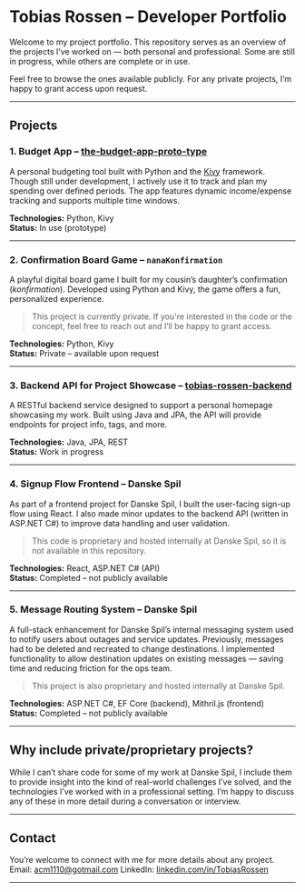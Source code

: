
# Tobias Rossen – Developer Portfolio

Welcome to my project portfolio. This repository serves as an overview of the projects I’ve worked on — both personal and professional. Some are still in progress, while others are complete or in use.

Feel free to browse the ones available publicly. For any private projects, I’m happy to grant access upon request.

---

## Projects

### 1. Budget App – [the-budget-app-proto-type](https://github.com/YOUR_USERNAME/the-budget-app-proto-type)
A personal budgeting tool built with Python and the [Kivy](https://kivy.org/#home) framework. Though still under development, I actively use it to track and plan my spending over defined periods. The app features dynamic income/expense tracking and supports multiple time windows.

**Technologies:** Python, Kivy  
**Status:** In use (prototype)

---

### 2. Confirmation Board Game – `nanaKonfirmation`
A playful digital board game I built for my cousin’s daughter’s confirmation (*konfirmation*). Developed using Python and Kivy, the game offers a fun, personalized experience.

> This project is currently private. If you're interested in the code or the concept, feel free to reach out and I’ll be happy to grant access.

**Technologies:** Python, Kivy  
**Status:** Private – available upon request

---

### 3. Backend API for Project Showcase – [tobias-rossen-backend](https://github.com/YOUR_USERNAME/tobias-rossen-backend)
A RESTful backend service designed to support a personal homepage showcasing my work. Built using Java and JPA, the API will provide endpoints for project info, tags, and more.

**Technologies:** Java, JPA, REST  
**Status:** Work in progress

---

### 4. Signup Flow Frontend – Danske Spil
As part of a frontend project for Danske Spil, I built the user-facing sign-up flow using React. I also made minor updates to the backend API (written in ASP.NET C#) to improve data handling and user validation.

> This code is proprietary and hosted internally at Danske Spil, so it is not available in this repository.

**Technologies:** React, ASP.NET C# (API)  
**Status:** Completed – not publicly available

---

### 5. Message Routing System – Danske Spil
A full-stack enhancement for Danske Spil’s internal messaging system used to notify users about outages and service updates. Previously, messages had to be deleted and recreated to change destinations. I implemented functionality to allow destination updates on existing messages — saving time and reducing friction for the ops team.

> This project is also proprietary and hosted internally at Danske Spil.

**Technologies:** ASP.NET C#, EF Core (backend), Mithril.js (frontend)  
**Status:** Completed – not publicly available

---

## Why include private/proprietary projects?

While I can’t share code for some of my work at Danske Spil, I include them to provide insight into the kind of real-world challenges I’ve solved, and the technologies I’ve worked with in a professional setting. I’m happy to discuss any of these in more detail during a conversation or interview.

---

## Contact

You’re welcome to connect with me for more details about any project.  
Email: acm1110@gotmail.com 
LinkedIn: [linkedin.com/in/TobiasRossen](https://linkedin.com/in/tobias-rossen-a3620668)

---


